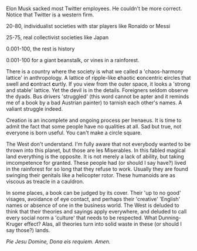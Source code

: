 Elon Musk sacked most Twitter employees. He couldn't be more correct. Notice that Twitter is a western firm.

20-80, individualist societies with star players like Ronaldo or Messi

25-75, real collectivist societies like Japan

0.001-100, the rest is history

0.001-100 for a giant beanstalk, or vines in a rainforest.

There is a country where the society is what we called a 'chaos-harmony lattice' in anthropology. A lattice of ripple-like **c**haotic **c**oncentric **c**ircles that swell and **c**ontract **c**urtly. If you view from the outer space, it looks a 'strong and stable' lattice. Yet the devil is in the details. Foreigners seldom observe the dyads. Bus drivers 'struggled' (this word cannot be apter and it reminds me of a book by a bad Austrian painter) to tarnish each other's names. A valiant struggle indeed.

Creation is an incomplete and ongoing process per Irenaeus. It is time to admit the fact that some people have no qualities at all. Sad but true, not everyone is born useful. You can't make a circle square.

The West don't understand. I'm fully aware that not everybody wanted to be thrown into this planet, but those are les Miserables. In this fabled magical land everything is the opposite. It is not merely a lack of ability, but taking imcompetence for granted. These people had (or should I say have?) lived in the rainforest for so long that they refuse to work. Usually they are found swinging their genitals like a helicopter rotor. These humanoids are as viscous as treacle in a cauldron.

In some places, a book can be judged by its cover. Their 'up to no good' visages, avoidance of eye contact, and perhaps their 'creative' 'English' names or absence of one in the business world. The West is deluded to think that their theories and sayings apply everywhere, and deluded to call every social norm a 'culture' that needs to be respected. What Dunning-Kruger effect? Alas, all theories turn into solid waste in these (or should I say those?) lands.

*Pie Jesu Domine, Dona eis requiem. Amen.*

<!-- In some places, the 'literati' read everything literally. -->
